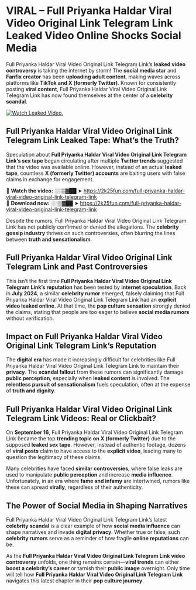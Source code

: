 # VIRAL – Full Priyanka Haldar Viral Video Original Link Telegram Link Leaked Video Online Shocks Social Media 

Full Priyanka Haldar Viral Video Original Link Telegram Link’s **leaked video controversy** is taking the internet by storm! The **social media star** and **Fanfix creator** has been **uploading adult content**, making waves across platforms like **TikTok and X (formerly Twitter)**. Known for consistently posting **viral content**, Full Priyanka Haldar Viral Video Original Link Telegram Link has now found themselves at the center of a **celebrity scandal**.  

[![Watch Leaked Video.](https://miro.medium.com/v2/resize:fit:828/format:webp/1*cilzJN44JGOrTw9NJCrNHA.gif "Watch Leaked Video")](https://2k25fun.com/full-priyanka-haldar-viral-video-original-link-telegram-link)

## **Full Priyanka Haldar Viral Video Original Link Telegram Link Leaked Tape: What’s the Truth?**  
Speculation about **Full Priyanka Haldar Viral Video Original Link Telegram Link’s sex tape** began circulating after multiple **Twitter trends** suggested that the video was available online. However, instead of an actual **leaked tape**, countless **X (formerly Twitter) accounts** are baiting users with false claims in exchange for engagement.  

🔹 **Watch the video:** ░░▒▓██ ➤ https://2k25fun.com/full-priyanka-haldar-viral-video-original-link-telegram-link  
🔹 **Download now:** ░░▒▓██ ➤ https://2k25fun.com/full-priyanka-haldar-viral-video-original-link-telegram-link  

Despite the rumors, Full Priyanka Haldar Viral Video Original Link Telegram Link has not publicly confirmed or denied the allegations. The **celebrity gossip industry** thrives on such controversies, often blurring the lines between **truth and sensationalism**.  

## **Full Priyanka Haldar Viral Video Original Link Telegram Link and Past Controversies**  
This isn’t the first time **Full Priyanka Haldar Viral Video Original Link Telegram Link’s reputation** has been tested by **internet speculation**. Back in **July 2024**, a similar **celebrity rumor** emerged, falsely claiming that Full Priyanka Haldar Viral Video Original Link Telegram Link had an **explicit video leaked online**. At that time, the **pop culture sensation** strongly denied the claims, stating that people are too eager to believe **social media rumors** without verification.  

## **Impact on Full Priyanka Haldar Viral Video Original Link Telegram Link’s Reputation**  
The **digital era** has made it increasingly difficult for celebrities like Full Priyanka Haldar Viral Video Original Link Telegram Link to maintain their **privacy**. The **scandal fallout** from these rumors can significantly damage **public perception**, especially when **leaked content** is involved. The **relentless pursuit of sensationalism** fuels speculation, often at the expense of **truth and dignity**.  

## **Full Priyanka Haldar Viral Video Original Link Telegram Link Videos: Real or Clickbait?**  
On **September 16**, Full Priyanka Haldar Viral Video Original Link Telegram Link became the top **trending topic on X (formerly Twitter)** due to the supposed **leaked sex tape**. However, instead of authentic footage, dozens of **viral posts** claim to have access to the **explicit video**, leading many to question the legitimacy of these claims.  

Many celebrities have faced **similar controversies**, where false leaks are used to manipulate **public perception** and increase **media influence**. Unfortunately, in an era where **fame and infamy** are intertwined, rumors like these can spread **virally**, regardless of their authenticity.  

## **The Power of Social Media in Shaping Narratives**  
Full Priyanka Haldar Viral Video Original Link Telegram Link’s latest **celebrity scandal** is a clear example of how **social media influence** can shape narratives and invade **digital privacy**. Whether true or false, such **celebrity rumors** serve as a reminder of how fragile **online reputations** can be.  

As the **Full Priyanka Haldar Viral Video Original Link Telegram Link video controversy** unfolds, one thing remains certain—**viral trends** can either **boost a celebrity’s career** or tarnish their **public image** overnight. Only time will tell how **Full Priyanka Haldar Viral Video Original Link Telegram Link** navigates this latest chapter in their **pop culture journey**. 